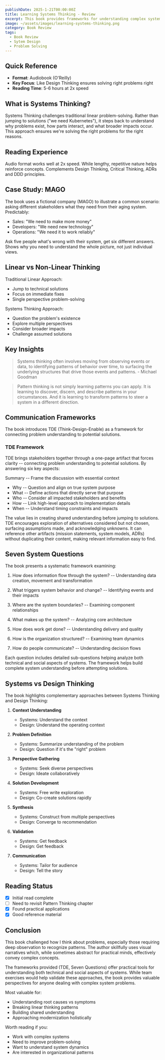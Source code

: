 ```yaml
---
publishDate: 2025-1-21T00:00:00Z
title: Learning Systems Thinking - Review
excerpt: This book provides frameworks for understanding complex system interactions. While content can be abstract, practical tools (TDE Framework, Seven Questions) help analyze technical and social aspects of systems. Most valuable for consultants and architects dealing with system-wide changes.
image: ~/assets/images/learning-systems-thinking.png
category: Book Review
tags:
  - Book Review
  - Sytem Design
  - Problem Solving
---
```

## Quick Reference
- **Format**: Audiobook (O'Reilly)
- **Key Focus**: Like Design Thinking ensures solving right problems right 
- **Reading Time**: 5-6 hours at 2x speed
## What is Systems Thinking?
Systems Thinking challenges traditional linear problem-solving. Rather than jumping to solutions ("we need Kubernetes"), it steps back to understand why problems exist, how parts interact, and what broader impacts occur. This approach ensures we're solving the right problems for the right reasons.
## Reading Experience
Audio format works well at 2x speed. While lengthy, repetitive nature helps reinforce concepts. Complements Design Thinking, Critical Thinking, ADRs and DDD principles.
## Case Study: MAGO
The book uses a fictional company (MAGO) to illustrate a common scenario: asking different stakeholders what they need from their aging system. Predictably:
- Sales: "We need to make more money"
- Developers: "We need new technology"
- Operations: "We need it to work reliably"

Ask five people what's wrong with their system, get six different answers. Shows why you need to understand the whole picture, not just individual views.

## Linear vs Non-Linear Thinking
Traditional Linear Approach:
- Jump to technical solutions
- Focus on immediate fixes
- Single perspective problem-solving

Systems Thinking Approach:
- Question the problem's existence
- Explore multiple perspectives
- Consider broader impacts
- Challenge assumed solutions  
## Key Insights
> Systems thinking often involves moving from observing events or data, to identifying patterns of behavior over time, to surfacing the underlying structures that drive those events and patterns. - Michael Goodman

> Pattern thinking is not simply learning patterns you can apply. It is learning to discover, discern, and describe patterns in your circumstances. And it is learning to transform patterns to steer a system in a different direction.

## Communication Frameworks
The book introduces TDE (Think-Design-Enable) as a framework for connecting problem understanding to potential solutions.

### TDE Framework
TDE brings stakeholders together through a one-page artifact that forces clarity -- connecting problem understanding to potential solutions. By answering six key aspects:

Summary -- Frame the discussion with essential context
- Why -- Question and align on true system purpose
- What -- Define actions that directly serve that purpose
- Who -- Consider all impacted stakeholders and benefits
- How -- Link high-level approach to implementation details
- When -- Understand timing constraints and impacts

The value lies in creating shared understanding before jumping to solutions. TDE encourages exploration of alternatives considered but not chosen, surfacing assumptions made, and acknowledging unknowns. It can reference other artifacts (mission statements, system models, ADRs) without duplicating their content, making relevant information easy to find.

## Seven System Questions 
The book presents a systematic framework examining:

1. How does information flow through the system?
   -- Understanding data creation, movement and transformation

2. What triggers system behavior and change?
   -- Identifying events and their impacts

3. Where are the system boundaries?
   -- Examining component relationships

4. What makes up the system?
   -- Analyzing core architecture

5. How does work get done?
   -- Understanding delivery and quality

6. How is the organization structured?
   -- Examining team dynamics

7. How do people communicate?
   -- Understanding decision flows

Each question includes detailed sub-questions helping analyze both technical and social aspects of systems. The framework helps build complete system understanding before attempting solutions.


## Systems vs Design Thinking
The book highlights complementary approaches between Systems Thinking and Design Thinking:

1. **Context Understanding**
   - Systems: Understand the context
   - Design: Understand the operating context

2. **Problem Definition**
   - Systems: Summarize understanding of the problem
   - Design: Question if it's the "right" problem

3. **Perspective Gathering**
   - Systems: Seek diverse perspectives
   - Design: Ideate collaboratively

4. **Solution Development**
   - Systems: Free write exploration
   - Design: Co-create solutions rapidly

5. **Synthesis**
   - Systems: Construct from multiple perspectives
   - Design: Converge to recommendation

6. **Validation**
   - Systems: Get feedback
   - Design: Get feedback

7. **Communication**
   - Systems: Tailor for audience
   - Design: Tell the story

## Reading Status
- [x] Initial read complete
- [ ] Need to revisit Pattern Thinking chapter
- [x] Found practical applications
- [x] Good reference material

## Conclusion
This book challenged how I think about problems, especially those requiring deep observation to recognize patterns. The author skillfully uses visual narratives which, while sometimes abstract for practical minds, effectively convey complex concepts.

The frameworks provided (TDE, Seven Questions) offer practical tools for understanding both technical and social aspects of systems. While team exercises would help validate these approaches, the book provides valuable perspectives for anyone dealing with complex system problems.

Most valuable for:
- Understanding root causes vs symptoms
- Breaking linear thinking patterns
- Building shared understanding
- Approaching modernization holistically

Worth reading if you:
- Work with complex systems
- Need to improve problem-solving
- Want to understand system dynamics
- Are interested in organizational patterns